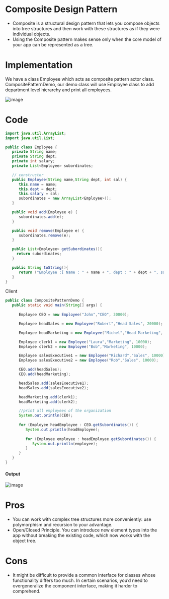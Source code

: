 # Composite Design Pattern
- Composite is a structural design pattern that lets you compose objects into tree structures and then work with these structures as if they were individual objects.
- Using the Composite pattern makes sense only when the core model of your app can be represented as a tree.

# Implementation
We have a class Employee which acts as composite pattern actor class. CompositePatternDemo, our demo class will use Employee class to add department level hierarchy and print all employees.

![image](https://github.com/AvadheshChamola/Design-Pattern/assets/43910109/89224591-cd65-4195-8bf6-4bf007e58e29)


# Code
```java
import java.util.ArrayList;
import java.util.List;

public class Employee {
   private String name;
   private String dept;
   private int salary;
   private List<Employee> subordinates;

   // constructor
   public Employee(String name,String dept, int sal) {
      this.name = name;
      this.dept = dept;
      this.salary = sal;
      subordinates = new ArrayList<Employee>();
   }

   public void add(Employee e) {
      subordinates.add(e);
   }

   public void remove(Employee e) {
      subordinates.remove(e);
   }

   public List<Employee> getSubordinates(){
     return subordinates;
   }

   public String toString(){
      return ("Employee :[ Name : " + name + ", dept : " + dept + ", salary :" + salary+" ]");
   }   
}
```

Client
```java
public class CompositePatternDemo {
   public static void main(String[] args) {
   
      Employee CEO = new Employee("John","CEO", 30000);

      Employee headSales = new Employee("Robert","Head Sales", 20000);

      Employee headMarketing = new Employee("Michel","Head Marketing", 20000);

      Employee clerk1 = new Employee("Laura","Marketing", 10000);
      Employee clerk2 = new Employee("Bob","Marketing", 10000);

      Employee salesExecutive1 = new Employee("Richard","Sales", 10000);
      Employee salesExecutive2 = new Employee("Rob","Sales", 10000);

      CEO.add(headSales);
      CEO.add(headMarketing);

      headSales.add(salesExecutive1);
      headSales.add(salesExecutive2);

      headMarketing.add(clerk1);
      headMarketing.add(clerk2);

      //print all employees of the organization
      System.out.println(CEO); 
      
      for (Employee headEmployee : CEO.getSubordinates()) {
         System.out.println(headEmployee);
         
         for (Employee employee : headEmployee.getSubordinates()) {
            System.out.println(employee);
         }
      }		
   }
}
```
#### Output
![image](https://github.com/AvadheshChamola/Design-Pattern/assets/43910109/106c7696-016b-429c-ab8d-843d42442cff)


# Pros
- You can work with complex tree structures more conveniently: use polymorphism and recursion to your advantage.
- Open/Closed Principle. You can introduce new element types into the app without breaking the existing code, which now works with the object tree.

# Cons
- It might be difficult to provide a common interface for classes whose functionality differs too much. In certain scenarios, you’d need to overgeneralize the component interface, making it harder to comprehend.
